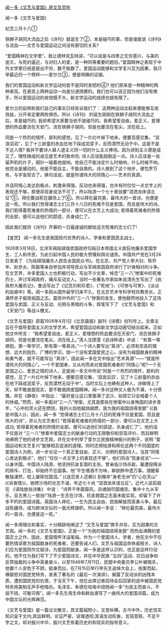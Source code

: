 [闻一多《文艺与爱国》原文及赏析](https://www.vrrw.net/wx/10221.html)

闻一多《文艺与爱国》

纪念三月十八①

铁狮子胡同大流血之后《诗刊》就诞生了②，本是碰巧的事，但是谁能说《诗刊》与流血——文艺与爱国运动之间没有密切的关系?

“爱国精神在文学里”，我让德林克瓦特讲，“可以说是与四季之无穷感兴，与美的逝灭，与死的逼近，与对妇人的爱，是一种同等重要的题目。”爱国精神之表现于中外文学里已经是层出不穷，数不胜数了。爱国运动能够和文学复兴互为因果，我只举最近的一个榜样——爱尔兰③，便是明确的证据。

我们的爱国运动和新文学运动何尝不是同时发轫的④? 他们原来是一种精神的两种表现。在表现上两种运动一向是分道扬镳的。我们也可以说正因为他们没有携手，所以爱国运动的收效既不大，新文学运动的成绩也就有限了。

爱尔兰的前例和我们自己的事实已经告诉我们了： 这两种运动合起来便能够互收效益，分开来定要两败俱伤。所以《诗刊》 的诞生刚刚在铁狮子胡同大流血之后，本是碰巧的; 我却希望大家要当他不是碰巧的。我希望爱自由，爱正义，爱理想的热血要流在天安门，流在铁狮子胡同，但是也要流在笔尖，流在纸上。

同是一个热烈的情怀，犀利的感觉，见了一片红叶掉下地来，便要百感交集，“泪浪滔滔”，见了十三龄童的赤血在地下踩成泥浆子，反而漠然无动于中。这是不是不近人情? 我并不要诗人替人道主义同一切的什么主义捧场。因为讲到主义便是成见了。理性铸成的成见是艺术的致命伤; 诗人应该能超脱这一点。诗人应该是一张留声机的片子，钢针一碰着他就响。他自己不能决定什么时候响，什么时候不响。他完全是被动的。他是不能自主，不能自救的。诗人做到了这个地步，便包罗万有，与宇宙契合了。换句话说，就是所谓伟大的同情心——艺术的真源。

并且同情心发达到极点，刺激来得强，反动也来得强，也许有时仅仅一点文字上的表现还不够，那便非现身说法不可了。所以陆游一个七十衰翁要“泪洒龙床请北征”⑤，拜伦要战死在疆场上了⑥。所以拜伦最完美，最伟大的一首诗，也便是这一死。所以我们觉得诸志士们三月十八日的死难不仅是爱国，而且是伟大的诗。我们若得着死难者的热情的一部分，便可以在文艺上大成功; 若得着死难者的热情的全部，便可以追他们的踪迹，杀身成仁了。

因此我们就将《诗刊》开幕的一日最虔诚的献给这次死难的志士们了!



【鉴赏】 闻一多先生是我国现代优秀的诗人、学者和爱国民主战士。

1926年3月18日，北洋军阀段祺瑞卖国政府勾结日本帝国主义疯狂地屠杀爱国学生、工人和市民，为此引起中国人民的极大愤慨和舆论谴责。中国共产党在3月26日发表了 《为段祺瑞屠杀人民告全国民众书》。在北京，共产党人李大钊、陈乔年、赵世炎、陈毅等亲自参加并领导民众与军阀卖国政府进行了针锋相对的斗争。在文艺界，许多爱国人士也积极行动，写出不少文章，悼念“三一八”惨案中的死难烈士，声讨军阀政府，痛斥反动文人。当时一些著名作家如朱自清先生写出了《执政府大屠杀记》，鲁迅写出了《记念刘和珍君》、《“死地”》、《可惨与可笑》、《淡淡的血痕中》等。闻一多刚从国外留学归来不久，在北京艺术专科学校任教务长，正满怀赤子报效祖国之志。震惊中外的“三一八”惨案的发生，使他毅然地投入了这场爱国与卖国、正义与反动、光明与黑暗的斗争，挥笔写下了 《文艺与爱国》和《天安门》等战斗檄文。

《文艺与爱国》原载1926年4月1日《北京晨报》副刊《诗镌》创刊号上。文章主旨在于倡导爱国主义的文学艺术，希望爱国运动和新文学运动密切结合起来。正如他文中所言： “我希望爱自由，爱正义，爱理想的热血要流在天安门，流在铁狮子胡同，但是也要流在笔尖，流在纸上。”清人沈德潜《说诗晬语》中说： “有第一等襟抱，第一等学识，斯有第一等真诗。”一个诗人要写出“真诗”，必须有崇高的理想、远大的抱负、广博的学识。倘一个没有爱国爱民之心，没有为祖国献身的精神和勇气者，就不可能写出 “真诗”。因此闻一多在文中指出“艺术真源”——“就是所谓伟大的同情心”。一个不爱国者，又从何而来对爱国死难者的“同情心”呢?一个无爱国之心、爱民之情的诗人，定是闻一多文中所说“同是一个热烈的情怀，犀利的感觉，见了一片红叶掉下地来，便要百感交集，‘泪浪滔滔’，见了十三龄童的赤血在地下踩成泥浆子，反而漠然无动于中”。当时文坛上也确有这种人，诗做得上了天，却不敢直面现实，更不敢倡扬爱国精神。闻一多对这种文人极为不满，十分愤慨，并在《静夜》 中指出： “最好是让这口里塞满了泥沙，如其它只会唱着个人的休戚。”然而，闻一多面对“三一八”惨案，尤其是那些在惨案中以身殉国的进步青年，“心中的灵火还在燃烧，我的火焰他越烧越燃，我为我的祖国烧得发颤” (《我是中国人》)，因此，闻一多 “觉得诸志士们三月十八日的死难不仅是爱国，而且是伟大的诗”，并认为文艺者们 “若得着死难者的热情的一部分，便可以在文艺上大成功; 若得着死难者的热情的全部，便可以追他们的踪迹，杀身成仁了”。他的话不仅是对 “三一八”惨案中爱国志士的献身行动的无限敬仰和崇高评价，而且鲜明地阐明了他的进步文艺观，并在文中列举了爱尔兰民族精神振兴的例子，说明 “爱国运动和文艺复兴”能够相互促进的道理。同时还用陆游和拜伦这两个不同国度的爱国诗人为例，进一步论证一个真正爱自由、正义、光明的爱国诗人，当其“同情心发达到极点”，他们 “仅仅一点文字上的表现还不够”，他们将会“现身说法”——以身许国。中国诗人陆游，他坚持抗金复国的主张，曾亲临沙场杀敌，屡遭投降派的排斥、打击，却始终不忘国事。他“平生嗜酒不为味，聊欲醉中遗万事。酒醒客散独凄然，枕上屡挥忧国泪。” (《送范舍人还朝》) 到晚年“身老沧洲”仍“心在天山” (《诉衷情》)，驰骋沙场的壮志不减，年迈七十尚 “泪洒龙床请北征”。近代人梁启超在 《读陆放翁诗集》 中说： “诗界千年靡靡风，兵魂销尽国魂空。集中十九从军乐，亘古男儿一放翁!”陆游一生志在沙场，抗金救国之志虽未能实现，却留下了许多不朽的爱国诗篇。英国诗人拜伦，一生为民主自由、民族解放而英勇斗争，最后战死疆场，成为欧洲文坛的一面光辉旗帜。所以闻一多说： “拜伦最完美，最伟大的一首诗，也便是这一死。”

闻一多用理论和事实，十分精辟地阐述了 “文艺与爱国”携手并存，互为因果的文艺观。闻一多的《文艺与爱国》，正是一个“为我的祖国烧得发颤” 而热血沸腾的爱国志士之作，因此，爱国情怀洋溢笔端。作为一个爱国诗人、学者，他在文中不仅要热情讴歌为祖国献身的死难者，还要告诫人们，文艺与祖国运命休戚相关，诗人们应为爱国而作文赋诗，为爱国而献身。闻一多是这样认识的，也正是这样行动的。他不仅为我们写下了不少爱国诗文，并在中华民族 “五四”运动、抗日战争和反蒋独裁的斗争中英勇奋斗，以至1946年7月11日，民盟中央委员李公朴被暗杀，他置个人安危于不顾，挺身而出，在7月15日举行李先生追悼大会上，拍案而起，横眉怒对国民党特务，发表了著名的《最后一次演讲》，揭露了反动派的凶残本质，遭到国民党的仇恨，于当天下午，他在出席记者招待会后回家的途中被国民党特务用美制无声手枪暗杀。毛泽东、朱德在唁电中颂扬闻一多“为民主而奋斗，不屈不挠，可敬可佩”。闻一多先生用生命和鲜血谱写了一曲伟大的爱国诗篇，成为中国文坛的光辉典范。

《文艺与爱国》是一篇议论散文，其文篇幅短小，文思纵横，古今中外，历史现实知识呈于文内;其旨鲜明，论证严密，说理透彻;其语生动形象，言简意赅，不足千字之文，却对振兴中华，振兴文艺有着历史的和现实的指导意义。

